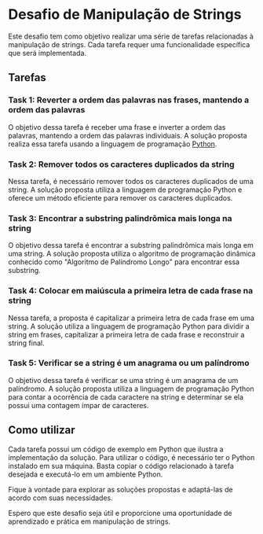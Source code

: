 # Desafio de Manipulação de Strings

Este desafio tem como objetivo realizar uma série de tarefas relacionadas à manipulação de strings. Cada tarefa requer uma funcionalidade específica que será implementada.

## Tarefas

### Task 1: Reverter a ordem das palavras nas frases, mantendo a ordem das palavras

O objetivo dessa tarefa é receber uma frase e inverter a ordem das palavras, mantendo a ordem das palavras individuais. A solução proposta realiza essa tarefa usando a linguagem de programação [Python](https://www.python.org).

### Task 2: Remover todos os caracteres duplicados da string

Nessa tarefa, é necessário remover todos os caracteres duplicados de uma string. A solução proposta utiliza a linguagem de programação Python e oferece um método eficiente para remover os caracteres duplicados.

### Task 3: Encontrar a substring palindrômica mais longa na string

O objetivo dessa tarefa é encontrar a substring palindrômica mais longa em uma string. A solução proposta utiliza o algoritmo de programação dinâmica conhecido como "Algoritmo de Palíndromo Longo" para encontrar essa substring.

### Task 4: Colocar em maiúscula a primeira letra de cada frase na string

Nessa tarefa, a proposta é capitalizar a primeira letra de cada frase em uma string. A solução utiliza a linguagem de programação Python para dividir a string em frases, capitalizar a primeira letra de cada frase e reconstruir a string final.

### Task 5: Verificar se a string é um anagrama ou um palíndromo

O objetivo dessa tarefa é verificar se uma string é um anagrama de um palíndromo. A solução proposta utiliza a linguagem de programação Python para contar a ocorrência de cada caractere na string e determinar se ela possui uma contagem ímpar de caracteres.

## Como utilizar

Cada tarefa possui um código de exemplo em Python que ilustra a implementação da solução. Para utilizar o código, é necessário ter o Python instalado em sua máquina. Basta copiar o código relacionado à tarefa desejada e executá-lo em um ambiente Python.

Fique à vontade para explorar as soluções propostas e adaptá-las de acordo com suas necessidades.

Espero que este desafio seja útil e proporcione uma oportunidade de aprendizado e prática em manipulação de strings.

